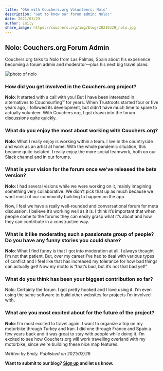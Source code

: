 ```yaml
---
title: "Q&A with Couchers.org Volunteers: Nolo"
description: "Get to know our forum admin: Nolo!"
date: 2021/03/29
author: Emily
share_image: https://couchers.org/img/blog/20210329_nolo.jpg
---
```


## Nolo: Couchers.org Forum Admin

Couchers.org talks to Nolo from Las Palmas, Spain about his experience becoming a forum admin and moderator—plus his next big travel plans.

![photo of nolo](/img/blog/20210329_nolo.jpg)

### How did you get involved in the Couchers.org project?

**Nolo**: It started with a call with you! But I have been interested in alternatives to Couchsurfing&#8482; for years. When Trustroots started four or five years ago, I followed its development, but didn’t have much time to spare to actually volunteer. With Couchers.org, I got drawn into the forum discussions quite quickly.

### What do you enjoy the most about working with Couchers.org?

**Nolo**: What I really enjoy is working within a team. I live in the countryside and work as an artist at home. With the whole pandemic situation, this became quite isolated. I really enjoy the more social teamwork, both on our Slack channel and in our forums. 

### What is your vision for the forum once we’ve released the beta version?

**Nolo**: I had several visions while we were working on it, mainly imagining something very collaborative. We didn’t pick that up as much because we want most of our community building to happen on the app. 

Now, I feel we have a really well-rounded and conversational forum for meta discussion. I believe it’s working well as it is. I think it’s important that when people come to the forums they can easily grasp what it’s about and how they can contribute in a constructive way.

### What is it like moderating such a passionate group of people? Do you have any funny stories you could share?

**Nolo**: What I find funny is that I got into moderation at all. I always thought I’m not that patient. But, over my career I’ve had to deal with various types of conflict and I feel like that has increased my tolerance for how bad things can actually get! Now my motto is “that’s bad, but it’s not that bad yet!”

### What do you think has been your biggest contribution so far?

Nolo: Certainly the forum. I got pretty hooked and I love using it. I’m even using the same software to build other websites for projects I’m involved with. 

### What are you most excited about for the future of the project?

**Nolo**: I’m most excited to travel again. I want to organize a trip on my motorbike through Turkey and Iran. I did one through France and Spain a few years back and it was great to stay with people while doing it. I’m excited to see how Couchers.org will work travelling overland with my motorbike, since we’re building these nice map features.

*Written by Emily. Published on 2021/03/29.*

**Want to submit to our blog? [Sign up](/signup) and let us know.**